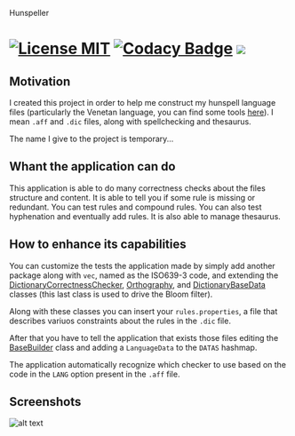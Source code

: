 Hunspeller

[![License MIT](https://img.shields.io/badge/license-MIT-blue.svg)](http://niceue.com/licenses/MIT-LICENSE.txt)
[![Codacy Badge](https://api.codacy.com/project/badge/Grade/f2a1759913c44e66bd265efc1881cbf4)](https://www.codacy.com/app/mauro-trevisan/Hunspeller?utm_source=github.com&amp;utm_medium=referral&amp;utm_content=mtrevisan/Hunspeller&amp;utm_campaign=Badge_Grade)
<a href="https://codeclimate.com/github/mtrevisan/Hunspeller/maintainability"><img src="https://api.codeclimate.com/v1/badges/cb5a4859fb27ecaea77d/maintainability" /></a>
==========

## Motivation
I created this project in order to help me construct my hunspell language files (particularly the Venetan language, you can find some tools [here](http://parnodexmentegar.orgfree.com/)). I mean `.aff` and `.dic` files, along with spellchecking and thesaurus.

The name I give to the project is temporary...

## Whant the application can do
This application is able to do many correctness checks about the files structure and content. It is able to tell you if some rule is missing or redundant. You can test rules and compound rules. You can also test hyphenation and eventually add rules. It is also able to manage thesaurus.

## How to enhance its capabilities
You can customize the tests the application made by simply add another package along with `vec`, named as the ISO639-3 code, and extending the [DictionaryCorrectnessChecker](src/main/java/unit731/hunspeller/languages/CorrectnessChecker.java), [Orthography](src/main/java/unit731/hunspeller/languages/Orthography.java), and [DictionaryBaseData](src/main/java/unit731/hunspeller/languages/DictionaryBaseData.java) classes (this last class is used to drive the Bloom filter).

Along with these classes you can insert your `rules.properties`, a file that describes variuos constraints about the rules in the `.dic` file.

After that you have to tell the application that exists those files editing the [BaseBuilder](src/main/java/unit731/hunspeller/languages/BaseBuilder.java) class and adding a `LanguageData` to the `DATAS` hashmap.

The application automatically recognize which checker to use based on the code in the `LANG` option present in the `.aff` file.

## Screenshots
![alt text](https://i.postimg.cc/6QcJ7ZW9/Dictionary-correctness-checking.png "Dictionary correctness checking")
